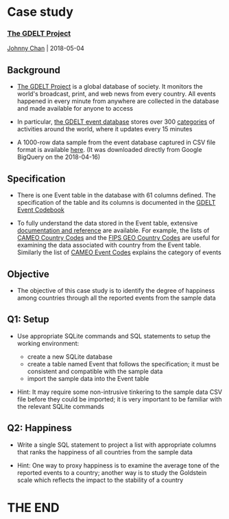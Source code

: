 # <i class="fas fa-database"></i> Case study
### [The GDELT Project](https://www.gdeltproject.org/)
[<i class="fab fa-creative-commons"></i>](https://creativecommons.org/licenses/by/4.0/) [Johnny Chan](mailto:jh.chan@auckland.ac.nz) | <i class="fas fa-calendar"></i> 2018-05-04



## Background
- [The GDELT Project](https://www.gdeltproject.org/) is a global database of society. It monitors the world's broadcast, print, and web news from every country. All events happened in every minute from anywhere are collected in the database and made available for anyone to access

- In particular, [the GDELT event database](http://data.gdeltproject.org/documentation/GDELT-Event_Codebook-V2.0.pdf) stores over 300 [categories](http://data.gdeltproject.org/documentation/CAMEO.Manual.1.1b3.pdf) of activities around the world, where it updates every 15 minutes

- A 1000-row data sample from the event database captured in CSV file format is available [here](https://johnny723.github.io/infosys222/case/results-20180416-200748.csv). (It was downloaded directly from Google BigQuery on the 2018-04-16)



## Specification
- There is one Event table in the database with 61 columns defined. The specification of the table and its columns is documented in the [GDELT Event Codebook](http://data.gdeltproject.org/documentation/GDELT-Event_Codebook-V2.0.pdf)

- To fully understand the data stored in the Event table, extensive [documentation and reference](https://www.gdeltproject.org/data.html#documentation)  are available. For example, the lists of [CAMEO Country Codes](https://www.gdeltproject.org/data/lookups/CAMEO.country.txt) and the [FIPS GEO Country Codes](https://www.gdeltproject.org/data/lookups/FIPS.country.txt) are useful for examining the data associated with country from the Event table. Similarly the list of [CAMEO Event Codes](https://www.gdeltproject.org/data/lookups/CAMEO.eventcodes.txt) explains the category of events



## Objective
- The objective of this case study is to identify the degree of happiness among countries through all the reported events from the sample data



## Q1: Setup
- Use appropriate SQLite commands and SQL statements to setup the working environment:
  - create a new SQLite database
  - create a table named Event that follows the specification; it must be consistent and compatible with the sample data
  - import the sample data into the Event table

- Hint: It may require some non-intrusive tinkering to the sample data CSV file before they could be imported; it is very important to be familiar with the relevant SQLite commands



## Q2: Happiness
- Write a single SQL statement to project a list with appropriate columns that ranks the happiness of all countries from the sample data

- Hint: One way to proxy happiness is to examine the average tone of the reported events to a country; another way is to study the Goldstein scale which reflects the impact to the stability of a country



# THE END
<canvas width=400 height=400 class="anything">
<!--
{
  "initialize": "function(container) {
	var width = container.width,
	    height = container.height;
	var projection = d3.geo.orthographic()
	    .translate([width / 2, height / 2])
	    .scale(width / 2 - 20)
	    .clipAngle(90)
	    .precision(0.6);

	var c = container.getContext('2d');

	var path = d3.geo.path()
	    .projection(projection)
	    .context(c);

	var title = container.parentElement.querySelector('.country');
	queue()
	    .defer(d3.json, '../asset/globe/world-110m.json')
	    .defer(d3.tsv, '../asset/globe/world-country-names.tsv')
	    .await(ready);

	function ready(error, world, names) {
	  if (error) throw error;

	  var globe = {type: 'Sphere'},
	      land = topojson.feature(world, world.objects.land),
	      countries = topojson.feature(world, world.objects.countries).features,
	      borders = topojson.mesh(world, world.objects.countries, function(a, b) { return a !== b; }),
	      i = -1,
	      n = countries.length;

	  countries = countries.filter(function(d) {
	    return names.some(function(n) {
	      if (d.id == n.id) return d.name = n.name;
	    });
	  }).sort(function(a, b) {
	    return a.name.localeCompare(b.name);
	  });

	  (function transition() {
	    d3.transition()
	        .duration(1250)
	        .each('start', function() {
			while ( !countries[i = (i + 1) % n] ) {};			
			title.innerHTML = (countries[i].name);
	        })
	        .tween('rotate', function() {
	          var p = d3.geo.centroid(countries[i]),
	              r = d3.interpolate(projection.rotate(), [-p[0], -p[1]]);
	          return function(t) {
	            projection.rotate(r(t));
	            c.clearRect(0, 0, width, height);
	            c.fillStyle = '#fff', c.lineWidth = 2, c.beginPath(), path(globe), c.fill();
	            c.fillStyle = '#42affa', c.beginPath(), path(land), c.fill();
	            c.fillStyle = '#f00', c.beginPath(), path(countries[i]), c.fill();
	            c.strokeStyle = '#ccc', c.lineWidth = .5, c.beginPath(), path(borders), c.stroke();
	            c.strokeStyle = '#ccc', c.lineWidth = 2, c.beginPath(), path(globe), c.stroke();
	          };
	        })
	      .transition()
	        .each('end', transition);
	  })();
	}

	d3.select(self.frameElement).style('height', height + 'px');

    }"
}
-->
</canvas>

Database is awesome in <span class="country">everywhere</span>!

[<i class="fas fa-print"></i>](?print-pdf#)
